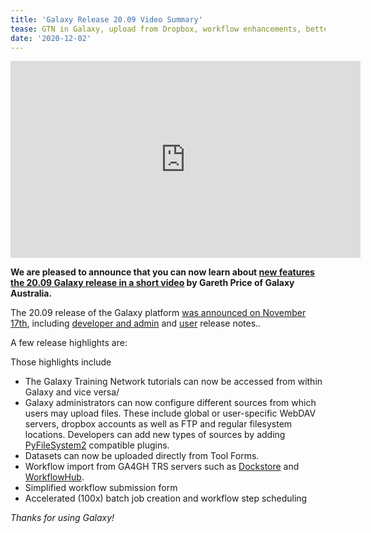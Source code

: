 ```yaml
---
title: 'Galaxy Release 20.09 Video Summary'
tease: GTN in Galaxy, upload from Dropbox, workflow enhancements, better performance!
date: '2020-12-02'
---
```


<iframe width="560" height="315" src="https://www.youtube-nocookie.com/embed/dIeXVW_eoJk" frameborder="0" allow="accelerometer; autoplay; encrypted-media; gyroscope; picture-in-picture" allowfullscreen></iframe>

**We are pleased to announce that you can now learn about [new features the 20.09 Galaxy release in a short video](https://youtu.be/dIeXVW_eoJk) by Gareth Price of Galaxy Australia.**

The 20.09 release of the Galaxy platform [was announced on November 17th](/src/news/2020-11-galaxy-release-20-09/index.md), including [developer and admin](https://docs.galaxyproject.org/en/master/releases/20.09_announce.html) and [user](https://docs.galaxyproject.org/en/master/releases/20.09_announce_user.html) release notes..

A few release highlights are:

Those highlights include

* The Galaxy Training Network tutorials can now be accessed from within Galaxy and vice versa/
* Galaxy administrators can now configure different sources
from which users may upload files. These include global or
user-specific WebDAV servers, dropbox accounts as well as
FTP and regular filesystem locations. Developers can add
new types of sources by adding [PyFileSystem2](https://docs.pyfilesystem.org/en/latest/introduction.html)
compatible plugins.
* Datasets can now be uploaded directly from Tool Forms.
* Workflow import from GA4GH TRS servers such as [Dockstore](https://dockstore.org/) and [WorkflowHub](https://workflowhub.eu/).
* Simplified workflow submission form
* Accelerated (100x) batch job creation and workflow step scheduling

_Thanks for using Galaxy!_
